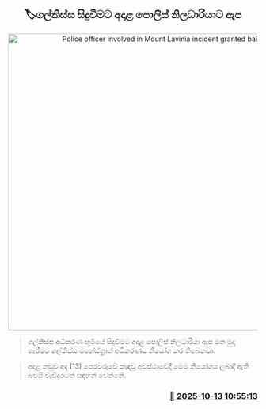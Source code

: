 <p align='center'><b><h2 align='center' title='Police officer involved in Mount Lavinia incident granted bail'>🏷ගල්කිස්ස සිදුවීමට අදාළ පොලිස් නිලධාරියාට ඇප</h2></b></p>
<p align='center'><img src='https://helakuru.sgp1.cdn.digitaloceanspaces.com/esana/images/lib/court-2.jpg' width='600' alt='Police officer involved in Mount Lavinia incident granted bail'></p>

> ගල්කිස්ස අධිකරණ භුමියේ සිදුවීමට අදාළ පොලිස් නිලධාරියා ඇප මත මුදා හැරීමට ගල්කිස්ස මහේස්ත්‍රාත් අධිකරණය නියෝග කර තිබෙනවා.

> අදාළ නඩුව අද (13) පෙරවරුවේ කැඳවූ අවස්ථාවේදී මෙම නියෝගය ලබාදී ඇති බවයි වැඩිදුරටත් සඳහන් වෙන්නේ.



<h3 align='right'><a href='https://www.helakuru.lk/esana/p/114431/'>📅 2025-10-13 10:55:13</a></h3>
